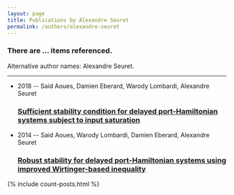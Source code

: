 ```yaml
---
layout: page
title: Publications by Alexandre Seuret
permalink: /authors/alexandre-seuret
---
```


<h3 id="number-posts">There are ... items referenced.</h3>
<p id='info-authors'>Alternative author names: Alexandre Seuret.</p>
<hr />
<ul class="post-list">
<li><span class='post-meta'>2018 -- Said Aoues, Damien Eberard, Warody Lombardi, Alexandre Seuret</span><h3><a class='post-link' href="{{ site.baseurl }}/sufficient-stability-condition-for-delayed-port-hamiltonian-systems-subject-to-input-saturation">Sufficient stability condition for delayed port-Hamiltonian systems subject to input saturation</a></h3></li>
<li><span class='post-meta'>2014 -- Said Aoues, Warody Lombardi, Damien Eberard, Alexandre Seuret</span><h3><a class='post-link' href="{{ site.baseurl }}/robust-stability-for-delayed-port-hamiltonian-systems-using-improved-wirtinger-based-inequality">Robust stability for delayed port-Hamiltonian systems using improved Wirtinger-based inequality</a></h3></li>

</ul>
{% include count-posts.html %}
